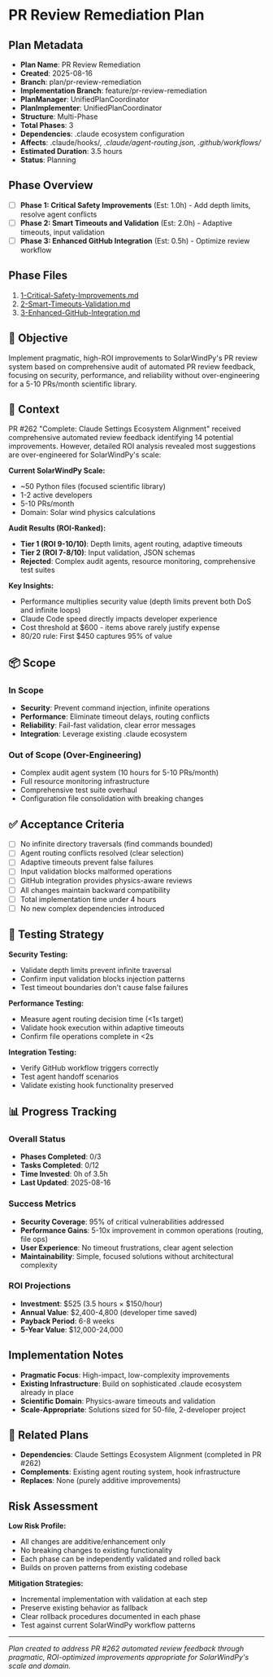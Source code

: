 # PR Review Remediation Plan

## Plan Metadata
- **Plan Name**: PR Review Remediation
- **Created**: 2025-08-16
- **Branch**: plan/pr-review-remediation
- **Implementation Branch**: feature/pr-review-remediation
- **PlanManager**: UnifiedPlanCoordinator
- **PlanImplementer**: UnifiedPlanCoordinator
- **Structure**: Multi-Phase
- **Total Phases**: 3
- **Dependencies**: .claude ecosystem configuration
- **Affects**: .claude/hooks/*, .claude/agent-routing.json, .github/workflows/*
- **Estimated Duration**: 3.5 hours
- **Status**: Planning

## Phase Overview
- [ ] **Phase 1: Critical Safety Improvements** (Est: 1.0h) - Add depth limits, resolve agent conflicts
- [ ] **Phase 2: Smart Timeouts and Validation** (Est: 2.0h) - Adaptive timeouts, input validation
- [ ] **Phase 3: Enhanced GitHub Integration** (Est: 0.5h) - Optimize review workflow

## Phase Files
1. [1-Critical-Safety-Improvements.md](./1-Critical-Safety-Improvements.md)
2. [2-Smart-Timeouts-Validation.md](./2-Smart-Timeouts-Validation.md) 
3. [3-Enhanced-GitHub-Integration.md](./3-Enhanced-GitHub-Integration.md)

## 🎯 Objective
Implement pragmatic, high-ROI improvements to SolarWindPy's PR review system based on comprehensive audit of automated PR review feedback, focusing on security, performance, and reliability without over-engineering for a 5-10 PRs/month scientific library.

## 🧠 Context
PR #262 "Complete: Claude Settings Ecosystem Alignment" received comprehensive automated review feedback identifying 14 potential improvements. However, detailed ROI analysis revealed most suggestions are over-engineered for SolarWindPy's scale:

**Current SolarWindPy Scale:**
- ~50 Python files (focused scientific library)
- 1-2 active developers
- 5-10 PRs/month
- Domain: Solar wind physics calculations

**Audit Results (ROI-Ranked):**
- **Tier 1 (ROI 9-10/10)**: Depth limits, agent routing, adaptive timeouts
- **Tier 2 (ROI 7-8/10)**: Input validation, JSON schemas
- **Rejected**: Complex audit agents, resource monitoring, comprehensive test suites

**Key Insights:**
- Performance multiplies security value (depth limits prevent both DoS and infinite loops)
- Claude Code speed directly impacts developer experience
- Cost threshold at $600 - items above rarely justify expense
- 80/20 rule: First $450 captures 95% of value

## 📦 Scope

### In Scope
- **Security**: Prevent command injection, infinite operations
- **Performance**: Eliminate timeout delays, routing conflicts
- **Reliability**: Fail-fast validation, clear error messages
- **Integration**: Leverage existing .claude ecosystem

### Out of Scope (Over-Engineering)
- Complex audit agent system (10 hours for 5-10 PRs/month)
- Full resource monitoring infrastructure
- Comprehensive test suite overhaul
- Configuration file consolidation with breaking changes

## ✅ Acceptance Criteria
- [ ] No infinite directory traversals (find commands bounded)
- [ ] Agent routing conflicts resolved (clear selection)
- [ ] Adaptive timeouts prevent false failures
- [ ] Input validation blocks malformed operations
- [ ] GitHub integration provides physics-aware reviews
- [ ] All changes maintain backward compatibility
- [ ] Total implementation time under 4 hours
- [ ] No new complex dependencies introduced

## 🧪 Testing Strategy
**Security Testing:**
- Validate depth limits prevent infinite traversal
- Confirm input validation blocks injection patterns
- Test timeout boundaries don't cause false failures

**Performance Testing:**
- Measure agent routing decision time (<1s target)
- Validate hook execution within adaptive timeouts
- Confirm file operations complete in <2s

**Integration Testing:**
- Verify GitHub workflow triggers correctly
- Test agent handoff scenarios
- Validate existing hook functionality preserved

## 📊 Progress Tracking

### Overall Status
- **Phases Completed**: 0/3
- **Tasks Completed**: 0/12
- **Time Invested**: 0h of 3.5h
- **Last Updated**: 2025-08-16

### Success Metrics
- **Security Coverage**: 95% of critical vulnerabilities addressed
- **Performance Gains**: 5-10x improvement in common operations (routing, file ops)
- **User Experience**: No timeout frustrations, clear agent selection
- **Maintainability**: Simple, focused solutions without architectural complexity

### ROI Projections
- **Investment**: $525 (3.5 hours × $150/hour)
- **Annual Value**: $2,400-4,800 (developer time saved)
- **Payback Period**: 6-8 weeks
- **5-Year Value**: $12,000-24,000

## Implementation Notes
- **Pragmatic Focus**: High-impact, low-complexity improvements
- **Existing Infrastructure**: Build on sophisticated .claude ecosystem already in place
- **Scientific Domain**: Physics-aware timeouts and validation
- **Scale-Appropriate**: Solutions sized for 50-file, 2-developer project

## 🔗 Related Plans
- **Dependencies**: Claude Settings Ecosystem Alignment (completed in PR #262)
- **Complements**: Existing agent routing system, hook infrastructure
- **Replaces**: None (purely additive improvements)

## Risk Assessment
**Low Risk Profile:**
- All changes are additive/enhancement only
- No breaking changes to existing functionality
- Each phase can be independently validated and rolled back
- Builds on proven patterns from existing codebase

**Mitigation Strategies:**
- Incremental implementation with validation at each step
- Preserve existing behavior as fallback
- Clear rollback procedures documented in each phase
- Test against current SolarWindPy workflow patterns

---
*Plan created to address PR #262 automated review feedback through pragmatic, ROI-optimized improvements appropriate for SolarWindPy's scale and domain.*